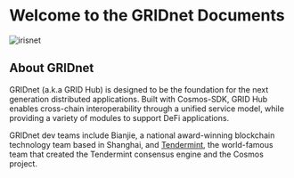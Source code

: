 # Welcome to the GRIDnet Documents

![irisnet](./pics/grid.jpg)

## About GRIDnet

GRIDnet (a.k.a GRID Hub) is designed to be the foundation for the next generation distributed applications. Built with Cosmos-SDK, GRID Hub enables cross-chain interoperability through a unified service model, while providing a variety of modules to support DeFi applications.

GRIDnet dev teams include Bianjie, a national award-winning blockchain technology team based in Shanghai, and [Tendermint](https://tendermint.com), the world-famous team that created the Tendermint consensus engine and the Cosmos project.
